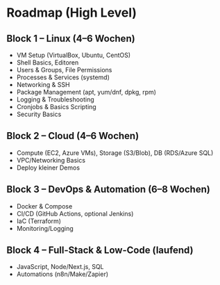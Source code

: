 # Roadmap (High Level)

## Block 1 – Linux (4–6 Wochen)
- VM Setup (VirtualBox, Ubuntu, CentOS)
- Shell Basics, Editoren
- Users & Groups, File Permissions
- Processes & Services (systemd)
- Networking & SSH
- Package Management (apt, yum/dnf, dpkg, rpm)
- Logging & Troubleshooting
- Cronjobs & Basics Scripting
- Security Basics

## Block 2 – Cloud (4–6 Wochen)
- Compute (EC2, Azure VMs), Storage (S3/Blob), DB (RDS/Azure SQL)
- VPC/Networking Basics
- Deploy kleiner Demos

## Block 3 – DevOps & Automation (6–8 Wochen)
- Docker & Compose
- CI/CD (GitHub Actions, optional Jenkins)
- IaC (Terraform)
- Monitoring/Logging

## Block 4 – Full-Stack & Low-Code (laufend)
- JavaScript, Node/Next.js, SQL
- Automations (n8n/Make/Zapier)
